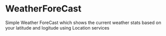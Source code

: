 # WeatherForeCast
Simple Weather ForeCast which shows the current weather stats based on your latitude and logitude using Location services
